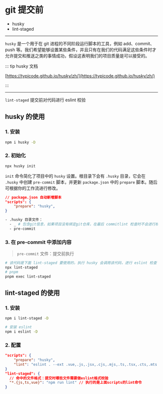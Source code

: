 # git 提交前

- husky
- lint-staged

---

`husky` 是一个用于在 git 进程的不同阶段运行脚本的工具，例如 add、commit、push 等。我们希望能够设置某些条件，并且只有在我们的代码满足这些条件时才允许提交和推送之类的事情成功，假设这表明我们的项目质量是可以接受的。

::: tip husky 文档

[https://typicode.github.io/husky/zh/](https://typicode.github.io/husky/zh/)

:::

---

`lint-staged` 提交前对代码进行 eslint 校验

## husky 的使用

### 1. 安装

```bash
npm i husky -D
```

### 2. 初始化

```bash
npx husky init
```

`init` 命令简化了项目中的 `husky` 设置。根目录下会有 `.husky` 目录，它会在 `.husky` 中创建 `pre-commit` 脚本，并更新 `package.json` 中的 `prepare` 脚本。随后可根据你的工作流进行修改。

```json
// package.json 自动新增脚本
"scripts": {
    "prepare": "husky",
}
```

```bash
- .husky 目录文件：
  - _ # 包含git信息，如果项目没有绑定git仓库，在最后 commitlint 检查时不会进行校验
  - pre-commit
```

### 3. 在 pre-commit 中添加内容

> `pre-commit` 文件：提交前执行

```bash
# 该代码是下面 lint-staged 要使用的，执行 husky 会调用该代码，进行 eslint 检查
npx lint-staged
# pnpm
pnpm exec lint-staged
```

## lint-staged 的使用

### 1. 安装

```bash
npm i lint-staged -D

# 安装 eslint
npm i eslint -D
```

### 2. 配置

```json
"scripts": {
    "prepare": "husky",
    "lint": "eslint . --ext .vue,.js,.jsx,.cjs,.mjs,.ts,.tsx,.cts,.mts --fix --ignore-path .gitignore"
}
"lint-staged": {
  // 命中的文件格式：提交时哪些文件需要做eslint格式校验
  "*.{js,ts,vue}": "npm run lint" // 执行的是上面scripts的lint命令
}
```
